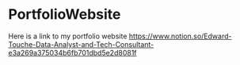 # PortfolioWebsite
Here is a link to my portfolio website https://www.notion.so/Edward-Touche-Data-Analyst-and-Tech-Consultant-e3a269a375034b6fb701dbd5e2d8081f
